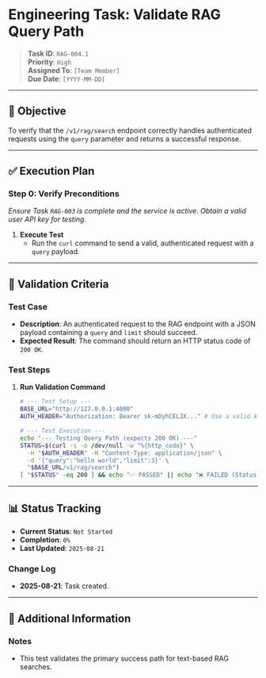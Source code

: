 # Engineering Task: Validate RAG Query Path

> **Task ID**: `RAG-004.1`  
> **Priority**: `High`  
> **Assigned To**: `[Team Member]`  
> **Due Date**: `[YYYY-MM-DD]`

---

## 🎯 Objective
To verify that the `/v1/rag/search` endpoint correctly handles authenticated requests using the `query` parameter and returns a successful response.

---

## ✅ Execution Plan

### Step 0: Verify Preconditions
*Ensure Task `RAG-003` is complete and the service is active. Obtain a valid user API key for testing.*

1.  **Execute Test**
    - Run the `curl` command to send a valid, authenticated request with a `query` payload.

---

## 🧪 Validation Criteria

### Test Case
- **Description**: An authenticated request to the RAG endpoint with a JSON payload containing a `query` and `limit` should succeed.
- **Expected Result**: The command should return an HTTP status code of `200 OK`.

### Test Steps
1.  **Run Validation Command**
    ```bash
    # --- Test Setup ---
    BASE_URL="http://127.0.0.1:4000"
    AUTH_HEADER="Authorization: Bearer sk-mDyhCELJX..." # Use a valid key

    # --- Test Execution ---
    echo "--- Testing Query Path (expects 200 OK) ---"
    STATUS=$(curl -s -o /dev/null -w "%{http_code}" \
      -H "$AUTH_HEADER" -H "Content-Type: application/json" \
      -d '{"query":"hello world","limit":3}' \
      "$BASE_URL/v1/rag/search")
    [ "$STATUS" -eq 200 ] && echo "✅ PASSED" || echo "❌ FAILED (Status: $STATUS)"
    ```

---

## 📊 Status Tracking

- **Current Status**: `Not Started`
- **Completion**: `0%`
- **Last Updated**: `2025-08-21`

### Change Log
- **2025-08-21**: Task created.

---

## 📎 Additional Information

### Notes
- This test validates the primary success path for text-based RAG searches.
